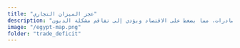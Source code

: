 ```yaml
--- 
title: "عجز الميزان التجاري" 
description: "ارتفاع حجم الواردات مقارنة بالصادرات، مما يضغط على الاقتصاد ويؤدي إلى تفاقم مشكلة الديون." 
image: "/egypt-map.png" 
folder: "trade_deficit" 
--- 
```

